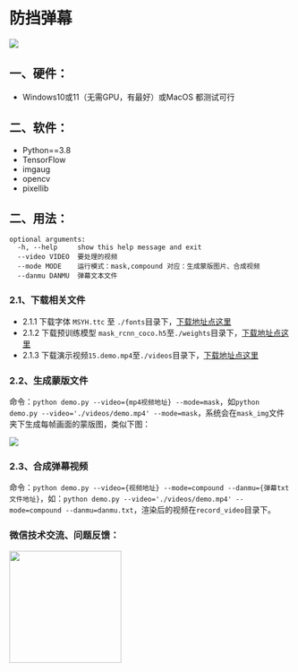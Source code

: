 # 防挡弹幕

![](https://enpei-md.oss-cn-hangzhou.aliyuncs.com/img20220305210006.png?x-oss-process=style/wp)





## 一、硬件：

* Windows10或11（无需GPU，有最好）或MacOS 都测试可行

## 二、软件：

* Python==3.8
* TensorFlow
* imgaug
* opencv 
* pixellib

## 二、用法：

```
optional arguments:
  -h, --help     show this help message and exit
  --video VIDEO  要处理的视频
  --mode MODE    运行模式：mask,compound 对应：生成蒙版图片、合成视频
  --danmu DANMU  弹幕文本文件
```



### 2.1、下载相关文件

* 2.1.1 下载字体 `MSYH.ttc` 至 `./fonts`目录下，[下载地址点这里](https://github.com/enpeizhao/CVprojects/releases/tag/font)
* 2.1.2 下载预训练模型 `mask_rcnn_coco.h5`至`./weights`目录下，[下载地址点这里](https://github.com/enpeizhao/CVprojects/releases/tag/Models)
* 2.1.3 下载演示视频`15.demo.mp4`至`./videos`目录下，[下载地址点这里](https://github.com/enpeizhao/CVprojects/releases/tag/media)

### 2.2、生成蒙版文件

命令：`python demo.py --video={mp4视频地址} --mode=mask`，如`python demo.py --video='./videos/demo.mp4' --mode=mask`，系统会在`mask_img`文件夹下生成每帧画面的蒙版图，类似下图：

![](https://enpei-md.oss-cn-hangzhou.aliyuncs.com/img20220305210903.png?x-oss-process=style/wp)



### 2.3、合成弹幕视频

命令：`python demo.py --video={视频地址} --mode=compound --danmu={弹幕txt文件地址}`，如：`python demo.py --video='./videos/demo.mp4' --mode=compound --danmu=danmu.txt`，渲染后的视频在`record_video`目录下。



### 

### 微信技术交流、问题反馈：

<img src="https://enpei-md.oss-cn-hangzhou.aliyuncs.com/imgIMG_5862.JPG?x-oss-process=style/wp" style="width:200px;" />

